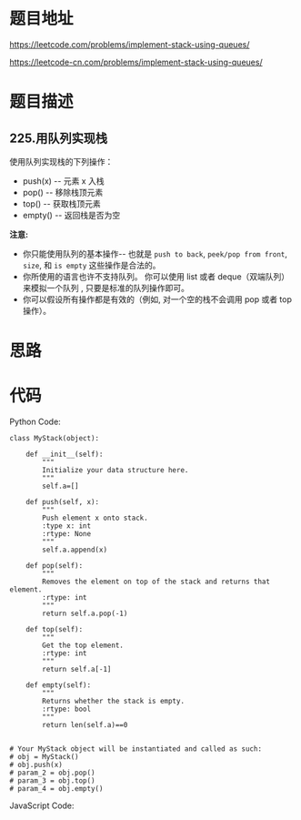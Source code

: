 # 题目地址
https://leetcode.com/problems/implement-stack-using-queues/

https://leetcode-cn.com/problems/implement-stack-using-queues/
# 题目描述
## 225.用队列实现栈
<p>使用队列实现栈的下列操作：</p>

<ul>
	<li>push(x) -- 元素 x 入栈</li>
	<li>pop() -- 移除栈顶元素</li>
	<li>top() -- 获取栈顶元素</li>
	<li>empty() -- 返回栈是否为空</li>
</ul>

<p><strong>注意:</strong></p>

<ul>
	<li>你只能使用队列的基本操作-- 也就是&nbsp;<code>push to back</code>, <code>peek/pop from front</code>, <code>size</code>, 和&nbsp;<code>is empty</code>&nbsp;这些操作是合法的。</li>
	<li>你所使用的语言也许不支持队列。&nbsp;你可以使用 list 或者 deque（双端队列）来模拟一个队列&nbsp;, 只要是标准的队列操作即可。</li>
	<li>你可以假设所有操作都是有效的（例如, 对一个空的栈不会调用 pop 或者 top 操作）。</li>
</ul>

# 思路

# 代码
Python Code:

```
class MyStack(object):

    def __init__(self):
        """
        Initialize your data structure here.
        """
        self.a=[]

    def push(self, x):
        """
        Push element x onto stack.
        :type x: int
        :rtype: None
        """
        self.a.append(x)

    def pop(self):
        """
        Removes the element on top of the stack and returns that element.
        :rtype: int
        """
        return self.a.pop(-1)

    def top(self):
        """
        Get the top element.
        :rtype: int
        """
        return self.a[-1]

    def empty(self):
        """
        Returns whether the stack is empty.
        :rtype: bool
        """
        return len(self.a)==0


# Your MyStack object will be instantiated and called as such:
# obj = MyStack()
# obj.push(x)
# param_2 = obj.pop()
# param_3 = obj.top()
# param_4 = obj.empty()
```
JavaScript Code:

```

```
